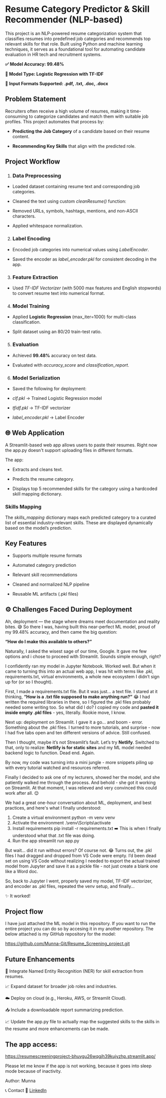 # Resume Category Predictor & Skill Recommender (NLP-based)

This project is an NLP-powered resume categorization system that classifies resumes into predefined job categories and recommends top relevant skills for that role. Built using Python and machine learning techniques, it serves as a foundational tool for automating candidate evaluation in HR tech and recruitment systems.

**✅ Model Accuracy: 99.48%**

**🎯 Model Type: Logistic Regression with TF-IDF**

**📄 Input Formats Supported: .pdf, .txt, .doc, .docx**

## **Problem Statement**
Recruiters often receive a high volume of resumes, making it time-consuming to categorize candidates and match them with suitable job profiles. This project automates that process by:

- **Predicting the Job Category** of a candidate based on their resume content.

- **Recommending Key Skills** that align with the predicted role.

## **Project Workflow**
1. ### **Data Preprocessing**
- Loaded dataset containing resume text and corresponding job categories.

- Cleaned the text using custom *cleanResume()* function:

- Removed URLs, symbols, hashtags, mentions, and non-ASCII characters.

- Applied whitespace normalization.

2. ### **Label Encoding**
- Encoded job categories into numerical values using *LabelEncoder*.

- Saved the encoder as *label_encoder.pkl* for consistent decoding in the app.

3. ### **Feature Extraction**
- Used *TF-IDF Vectorizer* (with 5000 max features and English stopwords) to convert resume text into numerical format.

4. ### **Model Training**
- Applied **Logistic Regression** (max_iter=1000) for multi-class classification.

- Split dataset using an 80/20 train-test ratio.

5. ### **Evaluation**
- Achieved **99.48%** accuracy on test data.

- Evaluated with *accuracy_score* and *classification_report*.

6. ### **Model Serialization**
- Saved the following for deployment:

- *clf.pkl* -> Trained Logistic Regression model

- *tfidf.pkl* -> TF-IDF vectorizer

- *label_encoder.pkl* -> Label Encoder

## 🌐 **Web Application**
A Streamlit-based web app allows users to paste their resumes. Right now the app.py doesn't support uploading files in different formats.

The app:

- Extracts and cleans text.

- Predicts the resume category.

- Displays top 5 recommended skills for the category using a hardcoded skill mapping dictionary.

### **Skills Mapping**
The *skills_mapping* dictionary maps each predicted category to a curated list of essential industry-relevant skills. These are displayed dynamically based on the model’s prediction.

## Key Features
- Supports multiple resume formats

- Automated category prediction

- Relevant skill recommendations

- Cleaned and normalized NLP pipeline

- Reusable ML artifacts (.pkl files)

## ⚙️ Challenges Faced During Deployment
Ah, deployment — the stage where dreams meet documentation and reality bites. 😅
So there I was, having built this near-perfect ML model, proud of my 99.48% accuracy, and then came the big question:

**“How do I make this available to others?”**

Naturally, I asked the wisest sage of our time, Google. It gave me few options and i chose to proceed with Streamlit. Sounds simple enough, right?

I confidently ran my model in Jupyter Notebook. Worked well. But when it came to turning this into an actual web app, I was hit with terms like .pkl, requirements.txt, virtual environments, a whole new ecosystem I didn’t sign up for (or so I thought).

First, I made a requirements.txt file. But it was just... a text file. I stared at it thinking, **“How is a .txt file supposed to make anything run?”** 😂 I had written the required libraries in there, so I figured the .pkl files probably needed some writing too. So what did I do? I copied my code and **pasted it inside empty .pkl files** - yes, literally. Rookie move, I know.

Next up: deployment on Streamlit. I gave it a go... and boom - error. Something about the .pkl files. I turned to more tutorials, and surprise - now I had five tabs open and ten different versions of advice. Still confused.

Then I thought, maybe it’s not Streamlit’s fault. Let’s try **Netlify**. Switched to that, only to realize: **Netlify is for static sites** and my ML model needed backend logic to function. Dead end. Again.

By now, my code was turning into a mini jungle - more snippets piling up with every tutorial watched and resources referred.

Finally I decided to ask one of my lecturers, showed her the model, and she patiently walked me through the process. And behold - she got it working on Streamlit. At that moment, I was relieved and very convinced this could work after all. 😌

We had a great one-hour conversation about ML, deployment, and best practices, and here's what I finally understood:
1.	Create a virtual environment
python -m venv venv
2.	Activate the environment
.\venv\Scripts\activate
3.	Install requirements
pip install -r requirements.txt
➡️ This is when I finally understood what that .txt file was doing.
4.	Run the app
streamlit run app.py

But wait... did it run without errors? Of course not. 😂
Turns out, the .pkl files I had dragged and dropped from VS Code were empty. I’d been dead set on using VS Code without realizing I needed to export the actual trained model from Jupyter and save it as a pickle file - not just create a blank one like a Word doc.

So, back to Jupyter I went, properly saved my model, TF-IDF vectorizer, and encoder as .pkl files, repeated the venv setup, and finally...

✨ It worked!

## Project flow
I have just attached the ML model in this repository. If you want to run the entire project you can do so by accesing it in my another repository. The below attached is my GitHub repository for the model:

https://github.com/Munna-Git/Resume_Screening_project.git



## Future Enhancements
🧠 Integrate Named Entity Recognition (NER) for skill extraction from resumes.

📈 Expand dataset for broader job roles and industries.

☁️ Deploy on cloud (e.g., Heroku, AWS, or Streamlit Cloud).

📥 Include a downloadable report summarizing prediction.

📈 Update the app.py file to actually map the suggested skills to the skills in the resume and  more enhancements can be made.


## The app access:
https://resumescreeningproject-bhuvgu26wqgjh39kujyzhp.streamlit.app/

Please let me know if the app is not working, because it goes into sleep mode because of inactivity.


Author: Munna

📞 Contact 🔗 [LinkedIn](http://linkedin.com/in/munna-a4ab07253)